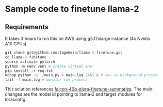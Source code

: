 # Sample code to finetune llama-2

## Requirements

It takes 3 hours to run this on AWS using g5.12xlarge instance (4x Nvidia A10 GPUs).

```python
git clone git@github.com:tagekezo/llama-2-finetune.git
cd llama-2-finetune
source activate pytorch
python -m venv venv # create virtual env
pip install -r req.txt
nohup python -u ./main.py > main.log 2>&1 & # run as background process
tail -f main.log # monitor run process
```

 This solution references [falcon-40b-qlora-finetune-summarize](https://github.com/aws-samples/amazon-sagemaker-generativeai/blob/main/studio-notebook-fine-tuning/falcon-40b-qlora-finetune-summarize.ipynb). The main changes are the model id pointing to llama-2 and target_modules for loraconfig.  

